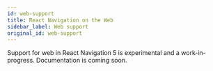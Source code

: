 ```yaml
---
id: web-support
title: React Navigation on the Web
sidebar_label: Web support
original_id: web-support
---
```


Support for web in React Navigation 5 is experimental and a work-in-progress. Documentation is coming soon.
